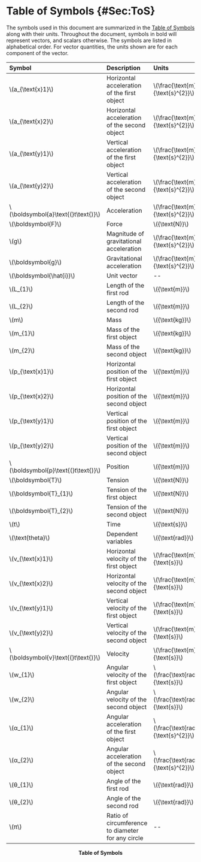 # Table of Symbols {#Sec:ToS}

The symbols used in this document are summarized in the [Table of Symbols](./SecToS.md#Table:ToS) along with their units. Throughout the document, symbols in bold will represent vectors, and scalars otherwise. The symbols are listed in alphabetical order. For vector quantities, the units shown are for each component of the vector.

<div id="Table:ToS"></div>

|Symbol                               |Description                                      |Units                                |
|:------------------------------------|:------------------------------------------------|:------------------------------------|
|\\(a\_{\text{x}1}\\)                 |Horizontal acceleration of the first object      |\\(\frac{\text{m}}{\text{s}^{2}}\\)  |
|\\(a\_{\text{x}2}\\)                 |Horizontal acceleration of the second object     |\\(\frac{\text{m}}{\text{s}^{2}}\\)  |
|\\(a\_{\text{y}1}\\)                 |Vertical acceleration of the first object        |\\(\frac{\text{m}}{\text{s}^{2}}\\)  |
|\\(a\_{\text{y}2}\\)                 |Vertical acceleration of the second object       |\\(\frac{\text{m}}{\text{s}^{2}}\\)  |
|\\(\boldsymbol{a}\text{(}t\text{)}\\)|Acceleration                                     |\\(\frac{\text{m}}{\text{s}^{2}}\\)  |
|\\(\boldsymbol{F}\\)                 |Force                                            |\\({\text{N}}\\)                     |
|\\(g\\)                              |Magnitude of gravitational acceleration          |\\(\frac{\text{m}}{\text{s}^{2}}\\)  |
|\\(\boldsymbol{g}\\)                 |Gravitational acceleration                       |\\(\frac{\text{m}}{\text{s}^{2}}\\)  |
|\\(\boldsymbol{\hat{i}}\\)           |Unit vector                                      |--                                   |
|\\(L\_{1}\\)                         |Length of the first rod                          |\\({\text{m}}\\)                     |
|\\(L\_{2}\\)                         |Length of the second rod                         |\\({\text{m}}\\)                     |
|\\(m\\)                              |Mass                                             |\\({\text{kg}}\\)                    |
|\\(m\_{1}\\)                         |Mass of the first object                         |\\({\text{kg}}\\)                    |
|\\(m\_{2}\\)                         |Mass of the second object                        |\\({\text{kg}}\\)                    |
|\\(p\_{\text{x}1}\\)                 |Horizontal position of the first object          |\\({\text{m}}\\)                     |
|\\(p\_{\text{x}2}\\)                 |Horizontal position of the second object         |\\({\text{m}}\\)                     |
|\\(p\_{\text{y}1}\\)                 |Vertical position of the first object            |\\({\text{m}}\\)                     |
|\\(p\_{\text{y}2}\\)                 |Vertical position of the second object           |\\({\text{m}}\\)                     |
|\\(\boldsymbol{p}\text{(}t\text{)}\\)|Position                                         |\\({\text{m}}\\)                     |
|\\(\boldsymbol{T}\\)                 |Tension                                          |\\({\text{N}}\\)                     |
|\\(\boldsymbol{T}\_{1}\\)            |Tension of the first object                      |\\({\text{N}}\\)                     |
|\\(\boldsymbol{T}\_{2}\\)            |Tension of the second object                     |\\({\text{N}}\\)                     |
|\\(t\\)                              |Time                                             |\\({\text{s}}\\)                     |
|\\(\text{theta}\\)                   |Dependent variables                              |\\({\text{rad}}\\)                   |
|\\(v\_{\text{x}1}\\)                 |Horizontal velocity of the first object          |\\(\frac{\text{m}}{\text{s}}\\)      |
|\\(v\_{\text{x}2}\\)                 |Horizontal velocity of the second object         |\\(\frac{\text{m}}{\text{s}}\\)      |
|\\(v\_{\text{y}1}\\)                 |Vertical velocity of the first object            |\\(\frac{\text{m}}{\text{s}}\\)      |
|\\(v\_{\text{y}2}\\)                 |Vertical velocity of the second object           |\\(\frac{\text{m}}{\text{s}}\\)      |
|\\(\boldsymbol{v}\text{(}t\text{)}\\)|Velocity                                         |\\(\frac{\text{m}}{\text{s}}\\)      |
|\\(w\_{1}\\)                         |Angular velocity of the first object             |\\(\frac{\text{rad}}{\text{s}}\\)    |
|\\(w\_{2}\\)                         |Angular velocity of the second object            |\\(\frac{\text{rad}}{\text{s}}\\)    |
|\\(α\_{1}\\)                         |Angular acceleration of the first object         |\\(\frac{\text{rad}}{\text{s}^{2}}\\)|
|\\(α\_{2}\\)                         |Angular acceleration of the second object        |\\(\frac{\text{rad}}{\text{s}^{2}}\\)|
|\\(θ\_{1}\\)                         |Angle of the first rod                           |\\({\text{rad}}\\)                   |
|\\(θ\_{2}\\)                         |Angle of the second rod                          |\\({\text{rad}}\\)                   |
|\\(π\\)                              |Ratio of circumference to diameter for any circle|--                                   |

**<p align="center">Table of Symbols</p>**

